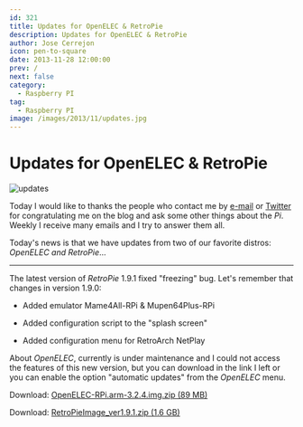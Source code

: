 ```yaml
---
id: 321
title: Updates for OpenELEC & RetroPie
description: Updates for OpenELEC & RetroPie
author: Jose Cerrejon
icon: pen-to-square
date: 2013-11-28 12:00:00
prev: /
next: false
category:
  - Raspberry PI
tag:
  - Raspberry PI
image: /images/2013/11/updates.jpg
---
```


# Updates for OpenELEC & RetroPie

![updates](/images/2013/11/updates.jpg)

Today I would like to thanks the people who contact me by [e-mail](mailto:ulysess@gmail.com) or [Twitter](http://twitter.com/ulysess10) for congratulating me on the blog and ask some other things about the *Pi*. Weekly I receive many emails and I try to answer them all.

Today's news is that we have updates from two of our favorite distros: *OpenELEC and RetroPie*...

- - -
The latest version of *RetroPie* 1.9.1 fixed "freezing" bug. Let's remember that changes in version 1.9.0:

* Added emulator Mame4All-RPi & Mupen64Plus-RPi

* Added configuration script to the "splash screen"

* Added configuration menu for RetroArch NetPlay

About *OpenELEC*, currently is under maintenance and I could not access the features of this new version, but you can download in the link I left or you can enable the option "automatic updates" from the *OpenELEC* menu.

Download: [OpenELEC-RPi.arm-3.2.4.img.zip (89 MB)](http://resources.pichimney.com/OpenELEC/official_images/OpenELEC-RPi.arm-3.2.4.img.zip)

Download: [RetroPieImage_ver1.9.1.zip (1.6 GB)](http://blog.petrockblock.com/?wpdmdl=17)